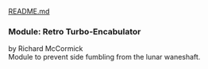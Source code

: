 [README.md](https://github.com/acc668/Module_05/files/10181508/README.md)

### Module: Retro Turbo-Encabulator
by Richard McCormick<br>
Module to prevent side fumbling from the lunar waneshaft.<br>